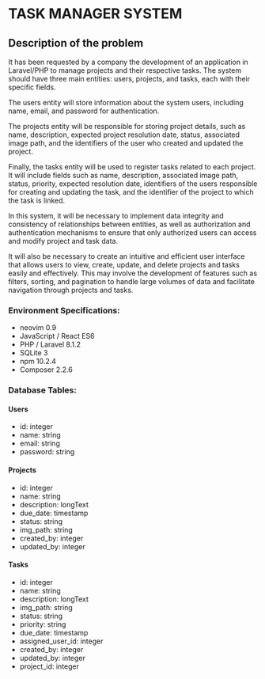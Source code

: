 # TASK MANAGER SYSTEM

## Description of the problem

It has been requested by a company the development of an application in Laravel/PHP to manage projects and their respective tasks. The system should have three main entities: users, projects, and tasks, each with their specific fields.

The users entity will store information about the system users, including name, email, and password for authentication.

The projects entity will be responsible for storing project details, such as name, description, expected project resolution date, status, associated image path, and the identifiers of the user who created and updated the project.

Finally, the tasks entity will be used to register tasks related to each project. It will include fields such as name, description, associated image path, status, priority, expected resolution date, identifiers of the users responsible for creating and updating the task, and the identifier of the project to which the task is linked.

In this system, it will be necessary to implement data integrity and consistency of relationships between entities, as well as authorization and authentication mechanisms to ensure that only authorized users can access and modify project and task data.

It will also be necessary to create an intuitive and efficient user interface that allows users to view, create, update, and delete projects and tasks easily and effectively. This may involve the development of features such as filters, sorting, and pagination to handle large volumes of data and facilitate navigation through projects and tasks.

### Environment Specifications:

- neovim 0.9
- JavaScript / React ES6
- PHP / Laravel 8.1.2
- SQLite 3
- npm 10.2.4
- Composer 2.2.6

### Database Tables:

#### Users
- id: integer
- name: string
- email: string
- password: string

#### Projects
- id: integer
- name: string
- description: longText
- due_date: timestamp
- status: string
- img_path: string
- created_by: integer
- updated_by: integer

#### Tasks
- id: integer
- name: string
- description: longText
- img_path: string
- status: string
- priority: string
- due_date: timestamp
- assigned_user_id: integer
- created_by: integer
- updated_by: integer
- project_id: integer

